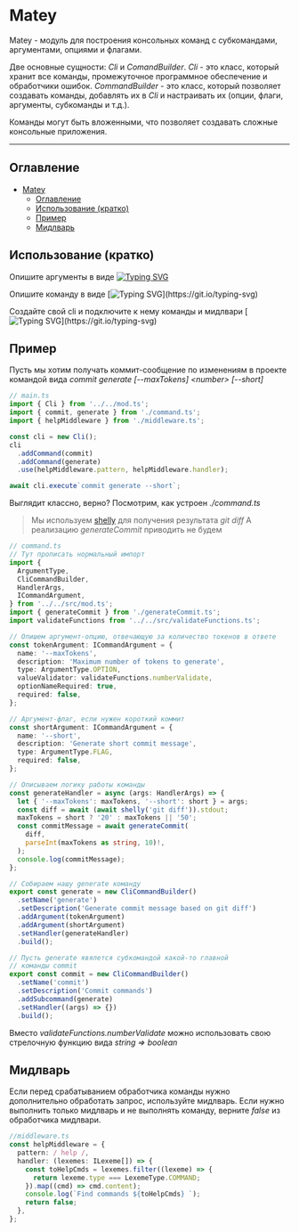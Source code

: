 # Matey

Matey - модуль для построения консольных команд с субкомандами, аргументами, опциями и флагами.

Две основные сущности: _Cli_ и _ComandBuilder_. _Cli_ - это класс, который хранит все команды, промежуточное программное обеспечение и обработчики ошибок. _CommandBuilder_ - это класс, который позволяет создавать команды, добавлять их в _Cli_ и настраивать их (опции, флаги, аргументы, субкоманды и т.д.).

Команды могут быть вложенными, что позволяет создавать сложные консольные приложения.

---

## Оглавление

- [Matey](#matey)
  - [Оглавление](#оглавление)
  - [Использование (кратко)](#использование-кратко)
  - [Пример](#пример)
  - [Мидлварь](#мидлварь)

## Использование (кратко)

Опишите аргументы в виде
[![Typing SVG](https://readme-typing-svg.demolab.com?font=Fira+Code&duration=900&pause=20&multiline=true&width=605&height=200&lines=const+argA_1+%3D+%7B;%E3%85%A4%E3%85%A4name%3A+'--argA_1'%2C;%E3%85%A4%E3%85%A4description%3A+'argA_1+description'%2C;%E3%85%A4%E3%85%A4type%3A+ArgumentType.OPTION%2C;%E3%85%A4%E3%85%A4valueValidator%3A+(val%3Astring)+%3D%3E+val.length+%3E+10%2C;%E3%85%A4%E3%85%A4optionNameRequired%3A+true%2C;+%E3%85%A4%E3%85%A4required%3A+false%2C;%7D)](https://git.io/typing-svg)

Опишите команду в виде
[![Typing SVG](https://readme-typing-svg.demolab.com?font=Fira+Code&duration=900&pause=20&multiline=true&width=605&height=200&lines=const+cmdA+%3D+new+CommandBuilder();%E3%85%A4%E3%85%A4.setName('commandName');%E3%85%A4%E3%85%A4.setDescription('commandDescription');%E3%85%A4%E3%85%A4.addArgument(argA_1);%E3%85%A4%E3%85%A4.addArgument(argA_2);%E3%85%A4%E3%85%A4.setHandler((args%3A+HandlerArgs)+%3D%3E+{;+%E3%85%A4%E3%85%A4console.log(args);%7D);)](https://git.io/typing-svg)

Создайте свой cli и подключите к нему команды и мидлвари
[![Typing SVG](https://readme-typing-svg.demolab.com?font=Fira+Code&duration=900&pause=20&multiline=true&width=605&height=200&lines=const+cli+%3D+new+Cli();%E3%85%A4%E3%85%A4.addCommand(cmdA);%E3%85%A4%E3%85%A4.addCommand(cmdB);%E3%85%A4%E3%85%A4.use(rexExpA,handlerA);%E3%85%A4%E3%85%A4.use(rexExpA,handlerA);)](https://git.io/typing-svg)

## Пример

Пусть мы хотим получать коммит-сообщение по изменениям в проекте командой вида _commit generate_ _[--maxTokens] \<number\> [--short]_

```ts
// main.ts
import { Cli } from '../../mod.ts';
import { commit, generate } from './command.ts';
import { helpMiddleware } from './middleware.ts';

const cli = new Cli();
cli
  .addCommand(commit)
  .addCommand(generate)
  .use(helpMiddleware.pattern, helpMiddleware.handler);

await cli.execute`commit generate --short`;
```

Выглядит классно, верно?
Посмотрим, как устроен _./command.ts_
>Мы используем [shelly](https://deno.land/x/shelly@v0.1.1/mod.ts) для получения результата _git diff_
>А реализацию _generateCommit_ приводить не будем

```ts
// command.ts
// Тут прописать нормальный импорт
import {
  ArgumentType,
  CliCommandBuilder,
  HandlerArgs,
  ICommandArgument,
} from '../../src/mod.ts';
import { generateCommit } from './generateCommit.ts';
import validateFunctions from '../../src/validateFunctions.ts';

// Опишем аргумент-опцию, отвечающую за количество токенов в ответе
const tokenArgument: ICommandArgument = {
  name: '--maxTokens',
  description: 'Maximum number of tokens to generate',
  type: ArgumentType.OPTION,
  valueValidator: validateFunctions.numberValidate,
  optionNameRequired: true,
  required: false,
};

// Аргумент-флаг, если нужен короткий коммит
const shortArgument: ICommandArgument = {
  name: '--short',
  description: 'Generate short commit message',
  type: ArgumentType.FLAG,
  required: false,
};

// Описываем логику работы команды
const generateHandler = async (args: HandlerArgs) => {
  let { '--maxTokens': maxTokens, '--short': short } = args;
  const diff = await (await shelly('git diff')).stdout;
  maxTokens = short ? '20' : maxTokens || '50';
  const commitMessage = await generateCommit(
    diff,
    parseInt(maxTokens as string, 10)!,
  );
  console.log(commitMessage);
};

// Собираем нашу generate команду
export const generate = new CliCommandBuilder()
  .setName('generate')
  .setDescription('Generate commit message based on git diff')
  .addArgument(tokenArgument)
  .addArgument(shortArgument)
  .setHandler(generateHandler)
  .build();

// Пусть generate явялется субкомандой какой-то главной
// команды commit
export const commit = new CliCommandBuilder()
  .setName('commit')
  .setDescription('Commit commands')
  .addSubcommand(generate)
  .setHandler((args) => {})
  .build();
```

Вместо _validateFunctions.numberValidate_ можно использовать свою стрелочную функцию вида _string => boolean_

## Мидлварь

Если перед срабатыванием обработчика команды нужно дополнительно обработать запрос, используйте мидлварь. Если нужно выполнить только мидлварь и не выполнять команду, верните _false_ из обработчика мидлвари.

```ts
//middleware.ts
const helpMiddleware = {
  pattern: / help /,
  handler: (lexemes: ILexeme[]) => {
    const toHelpCmds = lexemes.filter((lexeme) => {
      return lexeme.type === LexemeType.COMMAND;
    }).map((cmd) => cmd.content);
    console.log(`Find commands ${toHelpCmds} `);
    return false;
  },
};
```
